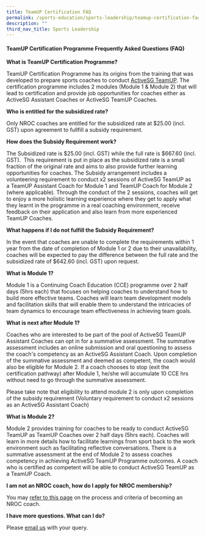 ```yaml
---
title: TeamUP Certification FAQ
permalink: /sports-education/sports-leadership/teamup-certification-faq/
description: ""
third_nav_title: Sports Leadership
---
```

#### **TeamUP Certification Programme Frequently Asked Questions (FAQ)**

**What is TeamUP Certification Programme?**

TeamUP Certification Programme has its origins from the training that was developed to prepare sports coaches to conduct [ActiveSG TeamUP](https://www.myactivesg.com/read/2017/3/upping-the-game-in-team-building). The certification programme includes 2 modules (Module 1 & Module 2) that will lead to certification and provide job opportunities for coaches either as ActiveSG Assistant Coaches or ActiveSG TeamUP Coaches.

**Who is entitled for the subsidized rate?**

Only NROC coaches are entitled for the subsidized rate at $25.00 (incl. GST) upon agreement to fullfill a subsidy requirement. 

**How does the Subsidy Requirement work?**

The Subsidized rate is $25.00 (incl. GST) while the full rate is $667.60 (incl. GST).  This requirement is put in place as the subsidized rate is a small fraction of the original rate and aims to also provide further learning opportunities for coaches. The Subsidy arrangement includes a volunteering requirement to conduct x2 sessions of ActiveSG TeamUP as a TeamUP Assistant Coach for Module 1 and TeamUP Coach for Module 2 (where applicable). Through the conduct of the 2 sessions, coaches will get to enjoy a more holistic learning experience where they get to apply what they learnt in the programme in a real coaching environment, receive feedback on their application and also learn from more experienced TeamUP Coaches. 

**What happens if I do not fulfill the Subsidy Requirement?** 

In the event that coaches are unable to complete the requirements within 1 year from the date of completion of Module 1 or 2 due to their unavailability, coaches will be expected to pay the difference between the full rate and the subsidized rate of $642.60 (incl. GST) upon request. 

**What is Module 1?**

Module 1 is a Continuing Coach Education (CCE) programme over 2 half days (5hrs each) that focuses on helping coaches to understand how to build more effective teams. Coaches will learn team development models and facilitation skills that will enable them to understand the intricacies of team dynamics to encourage team effectiveness in achieving team goals.

**What is next after Module 1?**

Coaches who are interested to be part of the pool of ActiveSG TeamUP Assistant Coaches can opt in for a summative assessment. The summative assessment includes an online submission and oral questioning to assess the coach's competency as an ActiveSG Assistant Coach. Upon completion of the summative assessment and deemed as competent, the coach would also be eligible for Module 2. If a coach chooses to stop (exit the certification pathway) after Module 1, he/she will accumulate 10 CCE hrs without need to go through the summative assessment. 

Please take note that eligibility to attend module 2 is only upon completion of the subsidy requirement (Voluntary requirement to conduct x2 sessions as an ActiveSG Assistant Coach)

**What is Module 2?**

Module 2 provides training for coaches to be ready to conduct ActiveSG TeamUP as TeamUP Coaches over 2 half days (5hrs each). Coaches will learn in more details how to facilitate learnings from sport back to the work environment such as facilitating reflective conversations. There is a summative assessment at the end of Module 2 to assess coaches competency in achieving ActiveSG TeamUP Programme outcomes. A coach who is certified as competent will be able to conduct ActiveSG TeamUP as a TeamUP Coach.

**I am not an NROC coach, how do I apply for NROC membership?**

You may [refer to this page](/support-resources/activesg-programme-partnership/nroc-sports/) on the process and criteria of becoming an NROC coach.

**I have more questions. What can I do?**

Please [email us](mailto:hong_xue_en@sport.gov.sg) with your query.